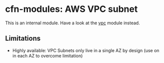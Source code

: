 # cfn-modules: AWS VPC subnet

This is an internal module. Have a look at the [vpc](https://www.npmjs.com/package/@cfn-modules/vpc) module instead.

## Limitations

* Highly available: VPC Subnets only live in a single AZ by design (use on in each AZ to overcome limitation)
